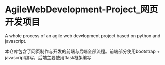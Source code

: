 # AgileWebDevelopment-Project_网页开发项目
A whole process of an agile web development project based on python and javascript.


本仓库包含了网页制作与开发的前端与后端全部流程。前端部分使用bootstrap + javascript编写，后端主要使用flask框架编写
